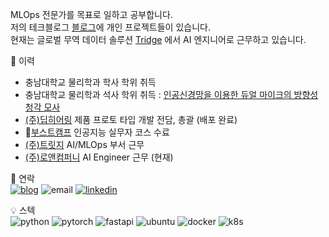 MLOps  전문가를 목표로 일하고 공부합니다.  
저의 테크블로그 [블로그](https://davi06000.tistory.com/)에 개인 프로젝트들이 있습니다.  
현재는 글로벌 무역 데이터 솔루션 [Tridge](https://www.tridge.com/ko/) 에서 AI 엔지니어로 근무하고 있습니다.  

📎 이력
- 충남대학교 물리학과 학사 학위 취득  
- 충남대학교 물리학과 석사 학위 취득 : [인공신경망을 이용한 듀얼 마이크의 방향성 청각 모사](https://cnu.dcollection.net/public_resource/pdf/200000552820_20240602224147.pdf)  
- [(주)딥히어링](https://deep-hearing.ai/) 제품 프로토 타입 개발 전담, 총괄 (배포 완료)   
- 📜[부스트캠프](https://boostcamp.connect.or.kr/) 인공지능 실무자 코스 수료
- [(주)트릿지](https://www.tridge.com/) AI/MLOps 부서 근무
- [(주)로앤컴퍼니](https://www.lawtalk.is/) AI Engineer 근무 (현재)

💬 연락   
[![blog](http://img.shields.io/badge/-blog-000000?style=flat-square)](https://davi06000.tistory.com/)
![email](http://img.shields.io/badge/-hyun06000@gail.com-000000?style=flat-square&logo=Gmail)
[![linkedin](https://img.shields.io/badge/-linkedin-000000?style=flat-square)](https://www.linkedin.com/in/sang-hyun-park-3b90912aa/)
  
  
💡 스텍  
![python](http://img.shields.io/badge/Python-000000?style=flat-square&logo=Python)
![pytorch](http://img.shields.io/badge/PyTorch-000000?style=flat-square&logo=PyTorch)
![fastapi](http://img.shields.io/badge/FastAPI-000000?style=flat-square&logo=fastapi)
![ubuntu](http://img.shields.io/badge/Ubuntu-000000?style=flat-square&logo=Ubuntu)
![docker](http://img.shields.io/badge/Docker-000000?style=flat-square&logo=Docker)
![k8s](http://img.shields.io/badge/K8s-000000?style=flat-square&logo=Kubernetes)
